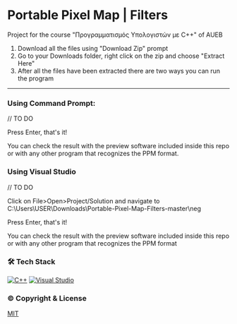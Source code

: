 # Portable Pixel Map | Filters
Project for the course "Προγραμματισμός Υπολογιστών με C++" of AUEB

1. Download all the files using &quot;Download Zip&quot; prompt
2. Go to your Downloads folder, right click on the zip and choose &quot;Extract Here&quot;
3. After all the files have been extracted there are two ways you can run the program

* * *

### Using Command Prompt:

// TO DO

Press Enter, that&#39;s it!

You can check the result with the preview software included inside this repo or with any other program that recognizes the PPM format.

### Using Visual Studio

// TO DO

Click on File>Open>Project/Solution and navigate to C:\Users\USER\Downloads\Portable-Pixel-Map-Filters-master\neg

Press Enter, that&#39;s it!

You can check the result with the preview software included inside this repo or with any other program that recognizes the PPM format

### 🛠️ Tech Stack
[![C++](https://skills.thijs.gg/icons?i=cpp)](https://cplusplus.com)
[![Visual Studio](https://skills.thijs.gg/icons?i=visualstudio)](https://visualstudio.microsoft.com)

### ©️ Copyright & License
[MIT](https://github.com/paraskevasleivadaros/Portable-Pixel-Map-Filters/blob/master/LICENSE)
